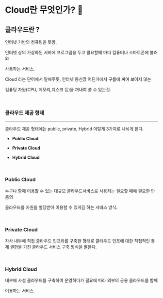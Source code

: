# **Cloud란 무엇인가?** 🤔

## **클라우드란 ?**

인터넷 기반의 컴퓨팅을 뜻함.

인터넷 상의 가상화된 서버에 프로그램을 두고 필요할때 마다 컴퓨터나 스마트폰에 불러와

사용하는 서비스.

Cloud 라는 단어에서 말해주듯, 인터넷 통신망 어딘가에서 구름에 싸여 보이지 않는

컴퓨팅 자원(CPU, 메모리,디스크 등)을 꺼내여 쓸 수 있는것.

<br>

### **클라우드 제공 형태**

---

클라우드 제공 형태에는 public, private, Hybrid  이렇게 3가지로 나뉘게 된다.

- **Public Cloud**

- **Private Cloud**

- **Hybrid Cloud**

<br>

### **Public Cloud**

누구나 함께 이용할 수 있는 대규모 클라우드서비스로 사용자는 필요할 때에 필요한 만큼의

클라우드를 자원을 할당받아 이용할 수 있게끔 하는 서비스 방식.

<br>

### **Private Cloud**

자사 내부에 직접 클라우드 인프라를 구축한 형태로 클라우드 인프에 대한 직접적인 통제 권한을 가진 클라우드 서비스 구축 방식을 말한다.

<br>

### **Hybrid Cloud**

내부에 사설 클라우드를 구축하여 운영하다가 필요에 따라 외부의 공용 클라우드를 함께

이용하는 서비스.